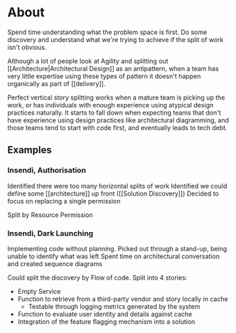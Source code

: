 # About
Spend time understanding what the problem space is first. Do some discovery and understand what we're trying to achieve if the split of work isn't obvious.

Although a lot of people look at Agility and splitting out [[Architecture|Architectural Design]] as an antipattern, when a team has very little expertise using these types of pattern it doesn't happen organically as part of [[delivery]].

Perfect vertical story splitting works when a mature team is picking up the work, or has individuals with enough experience using atypical design practices naturally. It starts to fall down when expecting teams that don't have experience using design practices like architectural diagramming, and those teams tend to start with code first, and eventually leads to tech debt.

## Examples
### Insendi, Authorisation
Identified there were too many horizontal splits of work
Identified we could define some [[architecture]] up front ([[Solution Discovery]])
Decided to focus on replacing a single permission

Split by Resource Permission

### Insendi, Dark Launching
Implementing code without planning.
Picked out through a stand-up, being unable to identify what was left
Spent time on architectural conversation and created sequence diagrams

Could split the discovery by Flow of code.
Split into 4 stories:
- Empty Service
- Function to retrieve from a third-party vendor and story locally in cache
	- Testable through logging metrics generated by the system
- Function to evaluate user identity and details against cache
- Integration of the feature flagging mechanism into a solution